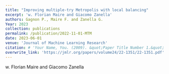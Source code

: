 ```yaml
---
title: "Improving multiple-try Metropolis with local balancing"
excerpt: 'w. Florian Maire and Giacomo Zanella'
authors: Gagnon P., Maire F. and Zanella G.
Year: 2023
collection: publications
permalink: /publication/2022-11-01-MTM
date: 2023-06-01
venue: 'Journal of Machine Learning Research'
citation: # 'Your Name, You. (2009). &quot;Paper Title Number 1.&quot; <i>Journal 1</i>. 1(1).'
overwrite_link: 'https://jmlr.org/papers/volume24/22-1351/22-1351.pdf'
---
```

w. Florian Maire and Giacomo Zanella